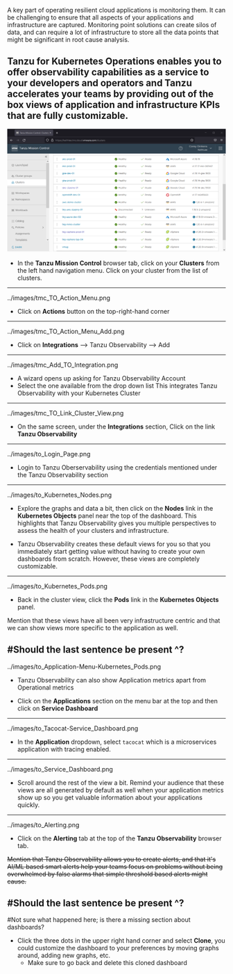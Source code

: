 A key part of operating resilient cloud applications is monitoring them. It can be challenging to ensure that all aspects of your applications and infrastructure are captured. Monitoring point solutions can create silos of data, and can require a lot of infrastructure to store all the data points that might be significant in root cause analysis.

Tanzu for Kubernetes Operations enables you to offer observability capabilities as a service to your developers and operators and Tanzu accelerates your teams by providing out of the box views of application and infrastructure KPIs that are fully customizable.
---

![Tanzu Observability](../images/tmc_Clusters.png)

- In the **Tanzu Mission Control** browser tab, click on your **Clusters** from the left hand navigation menu. Click on your cluster from the list of clusters. 
---
../images/tmc_TO_Action_Menu.png

- Click on **Actions** button on the top-right-hand corner
---
../images/tmc_TO_Action_Menu_Add.png

- Click on **Integrations**  -->  Tanzu Observability --> Add 
---
../images/tmc_Add_TO_Integration.png

- A wizard opens up asking for Tanzu Observability Account
- Select the one available from the drop down list
This integrates Tanzu Observability with your Kubernetes Cluster
---
../images/tmc_TO_Link_Cluster_View.png

- On the same screen, under the **Integrations** section, Click on the link **Tanzu Observability**
---
../images/to_Login_Page.png

- Login to Tanzu Oberservability using the credentials mentioned under the Tanzu Observability section

---
../images/to_Kubernetes_Nodes.png

- Explore the graphs and data a bit, then click on the **Nodes** link in the **Kubernetes Objects** panel near the top of the dashboard.  This highlights that Tanzu Observability gives you multiple perspectives to assess the health of your clusters and infrastructure.

- Tanzu Observability creates these default views for you so that you immediately start getting value without having to create your own dashboards from scratch.  However, these views are completely customizable.
---
../images/to_Kubernetes_Pods.png

- Back in the cluster view, click the **Pods** link in the **Kubernetes Objects** panel. 

Mention that these views have all been very infrastructure centric and that we can show views more specific to the application as well.

#Should the last sentence be present ^?
---
../images/to_Application-Menu-Kubernetes_Pods.png

- Tanzu Observability can also show Application metrics apart from Operational metrics

- Click on the **Applications** section on the menu bar at the top and then click on **Service Dashboard**
---
../images/to_Tacocat-Service_Dashboard.png

- In the **Application** dropdown, select `tacocat` which is a microservices application with tracing enabled.
---
../images/to_Service_Dashboard.png

- Scroll around the rest of the view a bit.  Remind your audience that these views are all generated by default as well when your application metrics show up so you get valuable information about your applications quickly.
---
../images/to_Alerting.png

- Click on the **Alerting** tab at the top of the **Tanzu Observability** browser tab. 

~~Mention that Tanzu Observability allows you to create alerts, and that it's AI/ML based smart alerts help your teams focus on problems without being overwhelmed by false alarms that simple threshold based alerts might cause.~~ 

#Should the last sentence be present ^?
---
#Not sure what happened here; is there a missing section about dashboards?
- Click the three dots in the upper right hand corner and select **Clone**, you could customize the dashboard to your preferences by moving graphs around, adding new graphs, etc.
  - Make sure to go back and delete this cloned dashboard